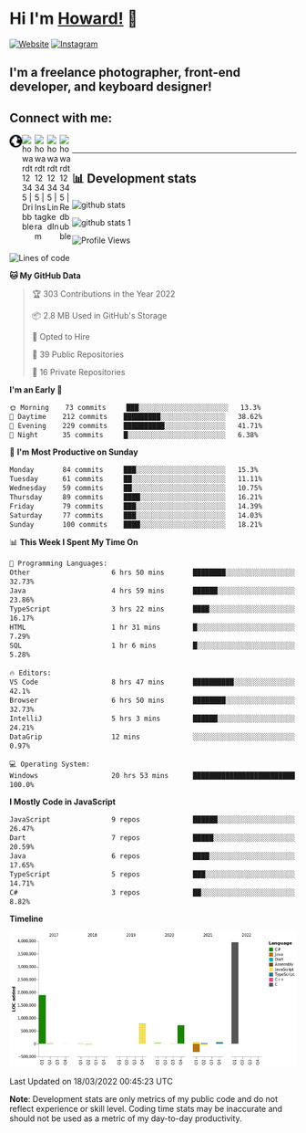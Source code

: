# Hi I'm [Howard!][website] 👋

[![Website](https://img.shields.io/website?label=howardt12345.com&style=for-the-badge&url=https%3A%2F%2Fhowardt12345.com)](https://howardt12345.com)
[![Instagram](https://img.shields.io/badge/instagram-%23E4405F.svg?&style=for-the-badge&logo=instagram&logoColor=white)](https://instagram.com/howardt12345)

I'm a freelance photographer, front-end developer, and keyboard designer!
---

## Connect with me:

[<img align="left" alt="howardt12345.com" width="22px" src="https://raw.githubusercontent.com/iconic/open-iconic/master/svg/globe.svg" />][website]
[<img align="left" alt="howardt12345 | Dribbble" width="22px" src="https://cdn.jsdelivr.net/npm/simple-icons@v3/icons/dribbble.svg" />][dribbble]
[<img align="left" alt="howardt12345 | Instagram" width="22px" src="https://cdn.jsdelivr.net/npm/simple-icons@v3/icons/instagram.svg" />][instagram]
[<img align="left" alt="howardt12345 | LinkedIn" width="22px" src="https://cdn.jsdelivr.net/npm/simple-icons@v3/icons/linkedin.svg" />][linkedin]
[<img align="left" alt="howardt12345 | Redbubble" width="22px" src="https://cdn.jsdelivr.net/npm/simple-icons@v3/icons/redbubble.svg" />][redbubble]

<br />

---

## 📊 Development stats

![github stats](https://github-readme-stats.vercel.app/api?username=howardt12345&show_icons=true&hide_border=true&theme=dark&hide=contribs,issues)

![github stats 1](https://github-readme-stats.vercel.app/api/top-langs?username=howardt12345&langs_count=8&show_icons=true&hide_border=true&theme=dark&layout=compact)

<!--START_SECTION:waka-->
![Profile Views](http://img.shields.io/badge/Profile%20Views-7-blue)

![Lines of code](https://img.shields.io/badge/From%20Hello%20World%20I%27ve%20Written-7%20Million%20lines%20of%20code-blue)

**🐱 My GitHub Data** 

> 🏆 303 Contributions in the Year 2022
 > 
> 📦 2.8 MB Used in GitHub's Storage 
 > 
> 💼 Opted to Hire
 > 
> 📜 39 Public Repositories 
 > 
> 🔑 16 Private Repositories  
 > 
**I'm an Early 🐤** 

```text
🌞 Morning    73 commits     ███░░░░░░░░░░░░░░░░░░░░░░   13.3% 
🌆 Daytime    212 commits    █████████░░░░░░░░░░░░░░░░   38.62% 
🌃 Evening    229 commits    ██████████░░░░░░░░░░░░░░░   41.71% 
🌙 Night      35 commits     █░░░░░░░░░░░░░░░░░░░░░░░░   6.38%

```
📅 **I'm Most Productive on Sunday** 

```text
Monday       84 commits     ███░░░░░░░░░░░░░░░░░░░░░░   15.3% 
Tuesday      61 commits     ██░░░░░░░░░░░░░░░░░░░░░░░   11.11% 
Wednesday    59 commits     ██░░░░░░░░░░░░░░░░░░░░░░░   10.75% 
Thursday     89 commits     ████░░░░░░░░░░░░░░░░░░░░░   16.21% 
Friday       79 commits     ███░░░░░░░░░░░░░░░░░░░░░░   14.39% 
Saturday     77 commits     ███░░░░░░░░░░░░░░░░░░░░░░   14.03% 
Sunday       100 commits    ████░░░░░░░░░░░░░░░░░░░░░   18.21%

```


📊 **This Week I Spent My Time On** 

```text
💬 Programming Languages: 
Other                    6 hrs 50 mins       ████████░░░░░░░░░░░░░░░░░   32.73% 
Java                     4 hrs 59 mins       ██████░░░░░░░░░░░░░░░░░░░   23.86% 
TypeScript               3 hrs 22 mins       ████░░░░░░░░░░░░░░░░░░░░░   16.17% 
HTML                     1 hr 31 mins        █░░░░░░░░░░░░░░░░░░░░░░░░   7.29% 
SQL                      1 hr 6 mins         █░░░░░░░░░░░░░░░░░░░░░░░░   5.28%

🔥 Editors: 
VS Code                  8 hrs 47 mins       ██████████░░░░░░░░░░░░░░░   42.1% 
Browser                  6 hrs 50 mins       ████████░░░░░░░░░░░░░░░░░   32.73% 
IntelliJ                 5 hrs 3 mins        ██████░░░░░░░░░░░░░░░░░░░   24.21% 
DataGrip                 12 mins             ░░░░░░░░░░░░░░░░░░░░░░░░░   0.97%

💻 Operating System: 
Windows                  20 hrs 53 mins      █████████████████████████   100.0%

```

**I Mostly Code in JavaScript** 

```text
JavaScript               9 repos             ██████░░░░░░░░░░░░░░░░░░░   26.47% 
Dart                     7 repos             █████░░░░░░░░░░░░░░░░░░░░   20.59% 
Java                     6 repos             ████░░░░░░░░░░░░░░░░░░░░░   17.65% 
TypeScript               5 repos             ███░░░░░░░░░░░░░░░░░░░░░░   14.71% 
C#                       3 repos             ██░░░░░░░░░░░░░░░░░░░░░░░   8.82%

```


**Timeline**

![Chart not found](https://raw.githubusercontent.com/howardt12345/howardt12345/master/charts/bar_graph.png) 


 Last Updated on 18/03/2022 00:45:23 UTC
<!--END_SECTION:waka-->

**Note**: Development stats are only metrics of my public code and do not reflect experience or skill level. Coding time stats may be inaccurate and should not be used as a metric of my day-to-day productivity.

[website]: https://howardt12345.com
[dribbble]: https://dribbble.com/howardt12345
[instagram]: https://instagram.com/howardt12345
[linkedin]: https://linkedin.com/in/howardt12345
[redbubble]: https://www.redbubble.com/people/howardt12345/
